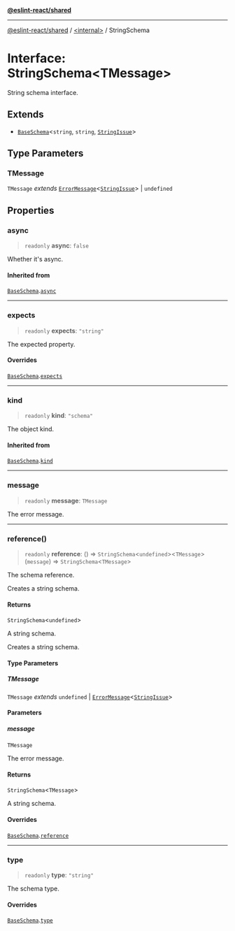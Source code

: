 [**@eslint-react/shared**](../../README.md)

***

[@eslint-react/shared](../../README.md) / [\<internal\>](../README.md) / StringSchema

# Interface: StringSchema\<TMessage\>

String schema interface.

## Extends

- [`BaseSchema`](BaseSchema.md)\<`string`, `string`, [`StringIssue`](StringIssue.md)\>

## Type Parameters

### TMessage

`TMessage` *extends* [`ErrorMessage`](../type-aliases/ErrorMessage.md)\<[`StringIssue`](StringIssue.md)\> \| `undefined`

## Properties

### async

> `readonly` **async**: `false`

Whether it's async.

#### Inherited from

[`BaseSchema`](BaseSchema.md).[`async`](BaseSchema.md#async)

***

### expects

> `readonly` **expects**: `"string"`

The expected property.

#### Overrides

[`BaseSchema`](BaseSchema.md).[`expects`](BaseSchema.md#expects)

***

### kind

> `readonly` **kind**: `"schema"`

The object kind.

#### Inherited from

[`BaseSchema`](BaseSchema.md).[`kind`](BaseSchema.md#kind)

***

### message

> `readonly` **message**: `TMessage`

The error message.

***

### reference()

> `readonly` **reference**: () => `StringSchema`\<`undefined`\>\<`TMessage`\>(`message`) => `StringSchema`\<`TMessage`\>

The schema reference.

Creates a string schema.

#### Returns

`StringSchema`\<`undefined`\>

A string schema.

Creates a string schema.

#### Type Parameters

##### TMessage

`TMessage` *extends* `undefined` \| [`ErrorMessage`](../type-aliases/ErrorMessage.md)\<[`StringIssue`](StringIssue.md)\>

#### Parameters

##### message

`TMessage`

The error message.

#### Returns

`StringSchema`\<`TMessage`\>

A string schema.

#### Overrides

[`BaseSchema`](BaseSchema.md).[`reference`](BaseSchema.md#reference)

***

### type

> `readonly` **type**: `"string"`

The schema type.

#### Overrides

[`BaseSchema`](BaseSchema.md).[`type`](BaseSchema.md#type)
